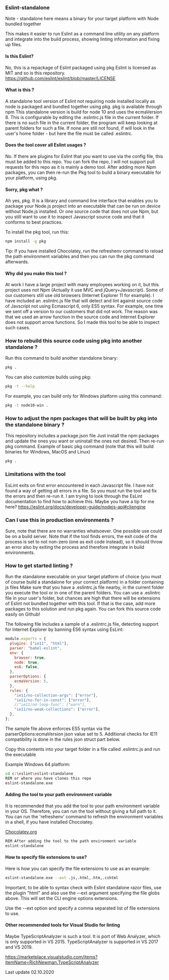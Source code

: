 ### Eslint-standalone

Note - standalone here means a binary for your target platform with Node bundled together

This makes it easier to run Eslint as a command line utility on any platform and integrate into the build process,
showing linting information and fixing up files.

#### Is this Eslint?

No, this is a repackage of Eslint packaged using pkg
Eslint is licensed as MIT and so is this repository.
https://github.com/eslint/eslint/blob/master/LICENSE

#### What is this ?

A standalone tool version of Eslint not requiring node installed locally as node is packaged and bundled together using pkg.
pkg is available through npm
This standalone version is build for node 10 and uses the ecmaVersion 8. This is configurable by editing the .eslintrc.js file
in the current folder. If there is no such file in the current folder, the program will keep looking at parent folders for such a
file. If none are still not found, if will look in the user's home folder - but here the file must be called .eslintrc.

#### Does the tool cover all Eslint usages ?

No. If there are plugins for Eslint that you want to use via the config file, this must be added to this repo. You can fork the repo,
I will not support pull requests for this repo as it is mainly a demo tool. After adding more Npm packages, you can then re-run the Pkg
tool to build a binary executable for your platform, using pkg.

#### Sorry, pkg what ?

Ah yes, pkg. It is a library and command line interface that enables you to package your Node.js project into an executable that can be run on device without Node.js installed. Or one source code that does not use Npm, but you still want to use it to inspect Javascript source code and that it conforms to best practices.

To install the pkg tool, run this:

```bash
npm install -g pkg
```

Tip: If you have installed Chocolatey, run the refreshenv command to reload the path environment variables and then you can run the pkg command afterwards.

#### Why did you make this tool ?

At work I have a large project with many employees working on it, but this project uses not Npm (Actually it use MVC and jQuery+Javascript).
Some of our customers still use old browsers (Internet Explorer 11 for example). I have included an .eslintrc.js file that will detect
and lint against source code of Javscript not using Ecmascript 6, only ES5 syntax. For example, one time we sent off a version to our
customers that did not work. The reason was that we used an arrow function in the source code and Internet Explorer does not support
arrow functions. So I made this tool to be able to inspect such cases.

### How to rebuild this source code using pkg into another standalone ?

Run this command to build another standalone binary:

```bash
pkg .
```

You can also customize builds using pkg:

```bash
pkg -t --help
```

For example, you can build only for Windows platform using this command:

```bash
pkg -t node10-win .
```

### How to adjust the npm packages that will be built by pkg into the standalone binary ?

This repository includes a package.json file
Just install the npm packages and update the ones you want or uninstall the ones not desired. Then re-run pkg command.
Example of basic pkg command (note that this will build binaries for Windows, MacOS and Linux)

```bash
pkg .
```

### Limitations with the tool
EsLint exits on first error encountered in each Javascript file. I have not found a way of getting all errors in a file. So you must 
run the tool and fix the errors and then re-run it. I am trying to look through the EsLint documentation to find how to achieve this. 
Maybe you have a tip for me here?
<a href='https://eslint.org/docs/developer-guide/nodejs-api#cliengine'>https://eslint.org/docs/developer-guide/nodejs-api#cliengine</a>

### Can I use this in production environments ?

Sure, note that there are no warranties whatsoever. One possible use could be on a build server. Note that if the tool finds errors,
the exit code of the process is set to not non-zero (one as exit code instead), so it should throw an error also by exiting the process
and therefore integrate in build environments.

### How to get started linting ?

Run the standalone executable on your target platform of choice (you must of course build a standalone for your correct platform)
in a folder containing js files
Make sure that you have a .eslintrc.js file nearby, in the current folder you execute the tool or in one of the parent folders.
You can use a .eslintrc file in your user's folder, but chances are high that there will be extensions of Eslint not bundled together
with this tool. If that is the case, add more packages to this solution and run pkg again. You can fork this source code easily on Github!

The following file includes a sample of a .eslintrc.js file, detecting support for Internet Explorer by banning ES6 syntax using EsLint:

```javascript
module.exports = {
  plugins: ["ie11", "html"],
  parser: "babel-eslint",
  env: {
    browser: true,
    node: true,
    es6: false,
  },
  parserOptions: {
    ecmaVersion: 5,
  },
  rules: {
    "ie11/no-collection-args": ["error"],
    "ie11/no-for-in-const": ["error"],
    //"ie11/no-loop-func": ["warn"],
    "ie11/no-weak-collections": ["error"],
  },
};
```

The sample file above enforces ES5 syntax via the parserOptions:ecmaVersion json value set to 5. Additional checks for IE11 compatibility is done in the rules json struct part below.

Copy this contents into your target folder in a file called .eslintrc.js and run the executable

Example Windows 64 platform:

```bash
cd c:\eslint\eslint-standalone
REM or where you have clones this repo
eslint-standalone.exe
```

#### Adding the tool to your path environment variable

It is recommended that you add the tool to your path environment variable in your OS. Therefore, you can
run the tool without giving a full path to it. You can run the 'refreshenv' command to refresh the environment variables
in a shell, if you have installed Chocolatey.

<a href='https://wwww.chocolatey.org'>Chocolatey.org</a>

```bash
REM After adding the tool to the path environment variable
eslint-standalone
```

#### How to specify file extensions to use?

Here is how you can specify the file extensions to use as an example:

```bash
eslint-standalone.exe --ext .js,.html,.htm,.cshtml
```

Important, to be able to syntax check with Eslint standalone razor files, use the plugin "html"
and also use the --ext argument specifying the file globs above. This will set the CLI engine options extensions.

Use the --ext option and specify a comma separated list of file extensions to use.

#### Other recommended tools for Visual Studio for linting

Maybe TypeScriptAnalyzer is such a tool. It is port of Web Analyzer, which is only supported in VS 2015.
TypeScriptAnalyzer is supported in VS 2017 and VS 2019.

<a href='https://marketplace.visualstudio.com/items?itemName=RichNewman.TypeScriptAnalyzer'>
https://marketplace.visualstudio.com/items?itemName=RichNewman.TypeScriptAnalyzer</a>

Last update 02.10.2020
